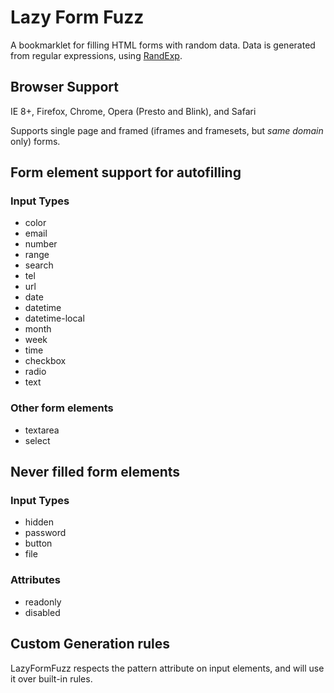 # Lazy Form Fuzz
A bookmarklet for filling HTML forms with random data. 
Data is generated from regular expressions, using [RandExp](https://github.com/fent/randexp.js).

## Browser Support
IE 8+, Firefox, Chrome, Opera (Presto and Blink), and Safari

Supports single page and framed (iframes and framesets, but *same domain* only) forms.

## Form element support for autofilling
### Input Types
* color
* email
* number
* range
* search
* tel
* url
* date
* datetime
* datetime-local
* month
* week
* time
* checkbox
* radio
* text

### Other form elements
* textarea
* select

## Never filled form elements
### Input Types
* hidden
* password
* button
* file

### Attributes
* readonly
* disabled

## Custom Generation rules
LazyFormFuzz respects the pattern attribute on input elements, and will use it over built-in rules. 
